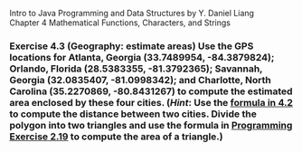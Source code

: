 Intro to Java Programming and Data Structures by Y. Daniel Liang <br/>
Chapter 4 Mathematical Functions, Characters, and Strings

### Exercise 4.3 (Geography: estimate areas) Use the GPS locations for Atlanta, Georgia (33.7489954, -84.3879824); Orlando, Florida (28.5383355, -81.3792365); Savannah, Georgia (32.0835407, -81.0998342); and Charlotte, North Carolina (35.2270869, -80.8431267) to compute the estimated area enclosed by these four cities. (*Hint*: Use the <a href="https://github.com/ncox8591/java-basics/tree/main/Mathematical%20Functions%2C%20Characters%2C%20and%20Strings/Exercise%204.2">formula in 4.2</a> to compute the distance between two cities. Divide the polygon into two triangles and use the formula in <a href="https://github.com/ncox8591/java-basics/tree/main/Elementary%20Programming/Exercise%202.19">Programming Exercise 2.19</a> to compute the area of a triangle.)
